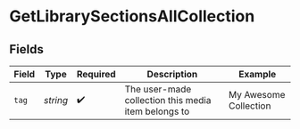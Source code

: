 # GetLibrarySectionsAllCollection


## Fields

| Field                                               | Type                                                | Required                                            | Description                                         | Example                                             |
| --------------------------------------------------- | --------------------------------------------------- | --------------------------------------------------- | --------------------------------------------------- | --------------------------------------------------- |
| `tag`                                               | *string*                                            | :heavy_check_mark:                                  | The user-made collection this media item belongs to | My Awesome Collection                               |